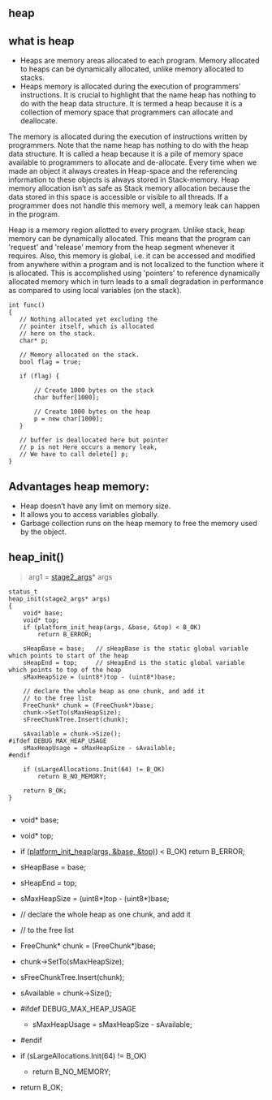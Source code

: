 ## heap

## what is heap

+ Heaps are memory areas allocated to each program. Memory allocated to heaps can be dynamically allocated, unlike memory allocated to stacks.
+ Heaps memory is allocated during the execution of programmers' instructions. It is crucial to highlight that the name heap has nothing to do with the heap data structure. It is termed a heap because it is a collection of memory space that programmers can allocate and deallocate.

 The memory is allocated during the execution of instructions written by programmers. Note that the name heap has nothing to do with the heap data structure. It is called a heap because it is a pile of memory space available to programmers to allocate and de-allocate. Every time when we made an object it always creates in Heap-space and the referencing information to these objects is always stored in Stack-memory. Heap memory allocation isn’t as safe as Stack memory allocation because the data stored in this space is accessible or visible to all threads. If a programmer does not handle this memory well, a memory leak can happen in the program.
 
 Heap is a memory region allotted to every program. Unlike stack, heap memory can be dynamically allocated. This means that the program can 'request' and 'release' memory from the heap segment whenever it requires. Also, this memory is global, i.e. it can be accessed and modified from anywhere within a program and is not localized to the function where it is allocated. This is accomplished using 'pointers' to reference dynamically allocated memory which in turn leads to a small degradation in performance as compared to using local variables (on the stack).
 
 ```
 int func()
{
    // Nothing allocated yet excluding the
    // pointer itself, which is allocated
    // here on the stack.
    char* p;
  
    // Memory allocated on the stack.
    bool flag = true;
  
    if (flag) {
  
        // Create 1000 bytes on the stack
        char buffer[1000];
  
        // Create 1000 bytes on the heap
        p = new char[1000];
    }
  
    // buffer is deallocated here but pointer
    // p is not Here occurs a memory leak,
    // We have to call delete[] p;
}
 
 ```
 
 ## Advantages heap memory:

+ Heap doesn’t have any limit on memory size.
+ It allows you to access variables globally.
+ Garbage collection runs on the heap memory to free the memory used by the object.


## heap_init()

> arg1 = [stage2_args](/boot/structure/stage2_args.md)* args

```
status_t
heap_init(stage2_args* args)
{
	void* base;
	void* top;
	if (platform_init_heap(args, &base, &top) < B_OK)
		return B_ERROR;

	sHeapBase = base;	// sHeapBase is the static global variable which points to start of the heap
	sHeapEnd = top;		// sHeapEnd is the static global variable which points to top of the heap
	sMaxHeapSize = (uint8*)top - (uint8*)base;

	// declare the whole heap as one chunk, and add it
	// to the free list
	FreeChunk* chunk = (FreeChunk*)base;
	chunk->SetTo(sMaxHeapSize);
	sFreeChunkTree.Insert(chunk);

	sAvailable = chunk->Size();
#ifdef DEBUG_MAX_HEAP_USAGE
	sMaxHeapUsage = sMaxHeapSize - sAvailable;
#endif

	if (sLargeAllocations.Init(64) != B_OK)
		return B_NO_MEMORY;

	return B_OK;
}


```

* void* base;
* void* top;
* if ([platform_init_heap(args, &base, &top)](/boot/efi/heap.md#platform_init_heap)) < B_OK)
	return B_ERROR;
* sHeapBase = base;
* sHeapEnd = top;
* sMaxHeapSize = (uint8*)top - (uint8*)base;

* // declare the whole heap as one chunk, and add it
* // to the free list
* FreeChunk* chunk = (FreeChunk*)base;
* chunk->SetTo(sMaxHeapSize);
* sFreeChunkTree.Insert(chunk);

* sAvailable = chunk->Size();
* #ifdef DEBUG_MAX_HEAP_USAGE
	* sMaxHeapUsage = sMaxHeapSize - sAvailable;
* #endif

* if (sLargeAllocations.Init(64) != B_OK)
	* return B_NO_MEMORY;

* return B_OK;
